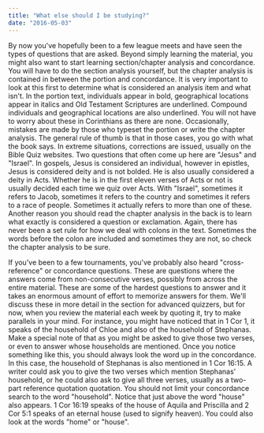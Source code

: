 ```yaml
---
title: "What else should I be studying?"
date: "2016-05-03"
---
```


By now you've hopefully been to a few league meets and have seen the types of questions that are asked. Beyond simply learning the material, you might also want to start learning section/chapter analysis and concordance. You will have to do the section analysis yourself, but the chapter analysis is contained in between the portion and concordance. It is very important to look at this first to determine what is considered an analysis item and what isn't. In the portion text, individuals appear in bold, geographical locations appear in italics and Old Testament Scriptures are underlined. Compound individuals and geographical locations are also underlined. You will not have to worry about these in Corinthians as there are none. Occasionally, mistakes are made by those who typeset the portion or write the chapter analysis. The general rule of thumb is that in those cases, you go with what the book says. In extreme situations, corrections are issued, usually on the Bible Quiz websites. Two questions that often come up here are "Jesus" and "Israel". In gospels, Jesus is considered an individual, however in epistles, Jesus is considered deity and is not bolded. He is also usually considered a deity in Acts. Whether he is in the first eleven verses of Acts or not is usually decided each time we quiz over Acts. With "Israel", sometimes it refers to Jacob, sometimes it refers to the country and sometimes it refers to a race of people. Sometimes it actually refers to more than one of these. Another reason you should read the chapter analysis in the back is to learn what exactly is considered a question or exclamation. Again, there has never been a set rule for how we deal with colons in the text. Sometimes the words before the colon are included and sometimes they are not, so check the chapter analysis to be sure.

If you've been to a few tournaments, you've probably also heard "cross-reference" or concordance questions. These are questions where the answers come from non-consecutive verses, possibly from across the entire material. These are some of the hardest questions to answer and it takes an enormous amount of effort to memorize answers for them. We'll discuss these in more detail in the section for advanced quizzers, but for now, when you review the material each week by quoting it, try to make parallels in your mind. For instance, you might have noticed that in 1 Cor 1, it speaks of the household of Chloe and also of the household of Stephanas. Make a special note of that as you might be asked to give those two verses, or even to answer whose households are mentioned. Once you notice something like this, you should always look the word up in the concordance. In this case, the household of Stephanas is also mentioned in 1 Cor 16:15. A writer could ask you to give the two verses which mention Stephanas' household, or he could also ask to give all three verses, usually as a two-part reference quotation quotation. You should not limit your concordance search to the word "household". Notice that just above the word "house" also appears. 1 Cor 16:19 speaks of the house of Aquila and Priscilla and 2 Cor 5:1 speaks of an eternal house (used to signify heaven). You could also look at the words "home" or "house".
